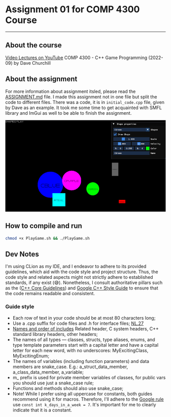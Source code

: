 # Assignment 01 for COMP 4300 Course

--------------------------------------
## About the course
[Video Lectures on YouTube](https://www.youtube.com/playlist?list=PL_xRyXins848nDj2v-TJYahzvs-XW9sVV)
COMP 4300 - C++ Game Programming (2022-09) by Dave Churchill

## About the assignment

For more information about assignment itsled, please read the 
[ASSIGNMENT.md](ASSIGNMENT01.md) file.
I made this assignment not in one file but split the code to different files.
There was a code, it is in `initial_code.cpp` file, given by Dave as an example.
It took me some time to get acquainted with SMFL library and ImGui as well to
be able to finish the assignment.

![SFML / ImGui ](assets/images/sfml_imgui.png)


## How to compile and run

```bash
chmod +x PlayGame.sh && ./PlayGame.sh
```

## Dev Notes
I'm using CLion as my IDE, and I endeavor to adhere to its provided guidelines,
which aid with the code style and project structure. Thus, the code style and
related aspects might not strictly adhere to established standards, if any
exist (😅).
Nonetheless, I consult authoritative pillars such as the
([C++ Core Guidelines](https://isocpp.github.io/CppCoreGuidelines/CppCoreGuidelines.html))
and
[Google C++ Style Guide](https://google.github.io/styleguide/cppguide.html)
to ensure that the code remains readable and consistent.


### Guide style
* Each row of text in your code should be at most 80 characters long;
* Use a .cpp suffix for code files and .h for interface files;
  [NL.27](https://isocpp.github.io/CppCoreGuidelines/CppCoreGuidelines.html#Rl-file-suffix)
* [Names and order of includes](https://google.github.io/styleguide/cppguide.html#Names_and_Order_of_Includes)
  Related header, C system headers, C++ standard library headers, other headers;
* The names of all types — classes, structs, type aliases, enums, and type
  template parameters start with a capital letter and have a capital letter
  for each new word, with no underscores: MyExcitingClass, MyExcitingEnum;
* The names of variables (including function parameters) and data members are
  snake_case. E.g.: a_struct_data_member, a_class_data_member, a_variable;
* m_ prefix is used for private member variables of classes, for public vars
  you should use just a snake_case rule;
* Functions and methods should also use snake_case;
* Note! While I prefer using all uppercase for constants, both guides recommend
  using it for macros. Therefore, I'll adhere to the
  [Google rule](https://google.github.io/styleguide/cppguide.html#Constant_Names)
  use `const int k_days_in_a_week = 7`. It's important for me to clearly indicate
  that it is a constant.

